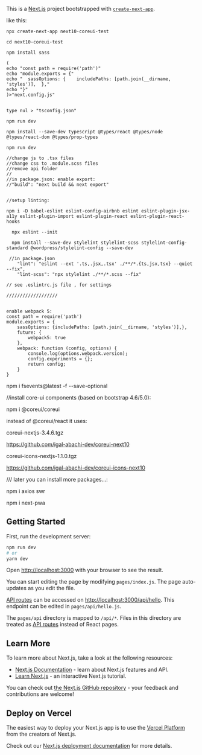 This is a [Next.js](https://nextjs.org/) project bootstrapped with [`create-next-app`](https://github.com/vercel/next.js/tree/canary/packages/create-next-app).

like this:
```
npx create-next-app next10-coreui-test

cd next10-coreui-test

npm install sass

(
echo "const path = require('path')"
echo "module.exports = {"
echo "  sassOptions: {    includePaths: [path.join(__dirname, 'styles')],  },"
echo "}"
)>"next.config.js"


type nul > "tsconfig.json"

npm run dev

npm install --save-dev typescript @types/react @types/node @types/react-dom @types/prop-types

npm run dev

//change js to .tsx files
//change css to .module.scss files
//remove api folder
//
//in package.json: enable export: 
//"build": "next build && next export"


//setup linting:

npm i -D babel-eslint eslint-config-airbnb eslint eslint-plugin-jsx-a11y eslint-plugin-import eslint-plugin-react eslint-plugin-react-hooks
 
  npx eslint --init
 
  npm install --save-dev stylelint stylelint-scss stylelint-config-standard @wordpress/stylelint-config --save-dev
 
 //in package.json
    "lint": "eslint --ext '.ts,.jsx,.tsx' ./**/*.{ts,jsx,tsx} --quiet --fix",
    "lint-scss": "npx stylelint ./**/*.scss --fix"

// see .eslintrc.js file , for settings

///////////////////
 

enable webpack 5:
const path = require('path')
module.exports = {
    sassOptions: {includePaths: [path.join(__dirname, 'styles')],},
    future: {
        webpack5: true
    },
    webpack: function (config, options) {
        console.log(options.webpack.version);
        config.experiments = {};
        return config;
    }
}

```
npm i fsevents@latest -f --save-optional


//install core-ui components (based on bootstrap 4.6/5.0):

npm i @coreui/coreui 


instead of @coreui/react
it uses:

coreui-nextjs-3.4.6.tgz

https://github.com/igal-abachi-dev/coreui-next10

coreui-icons-nextjs-1.1.0.tgz 

https://github.com/igal-abachi-dev/coreui-icons-next10




///
later you can install more packages...:

npm i axios swr

npm i next-pwa


## Getting Started

First, run the development server:

```bash
npm run dev
# or
yarn dev
```

Open [http://localhost:3000](http://localhost:3000) with your browser to see the result.

You can start editing the page by modifying `pages/index.js`. The page auto-updates as you edit the file.

[API routes](https://nextjs.org/docs/api-routes/introduction) can be accessed on [http://localhost:3000/api/hello](http://localhost:3000/api/hello). This endpoint can be edited in `pages/api/hello.js`.

The `pages/api` directory is mapped to `/api/*`. Files in this directory are treated as [API routes](https://nextjs.org/docs/api-routes/introduction) instead of React pages.

## Learn More

To learn more about Next.js, take a look at the following resources:

- [Next.js Documentation](https://nextjs.org/docs) - learn about Next.js features and API.
- [Learn Next.js](https://nextjs.org/learn) - an interactive Next.js tutorial.

You can check out [the Next.js GitHub repository](https://github.com/vercel/next.js/) - your feedback and contributions are welcome!

## Deploy on Vercel

The easiest way to deploy your Next.js app is to use the [Vercel Platform](https://vercel.com/new?utm_medium=default-template&filter=next.js&utm_source=create-next-app&utm_campaign=create-next-app-readme) from the creators of Next.js.

Check out our [Next.js deployment documentation](https://nextjs.org/docs/deployment) for more details.
